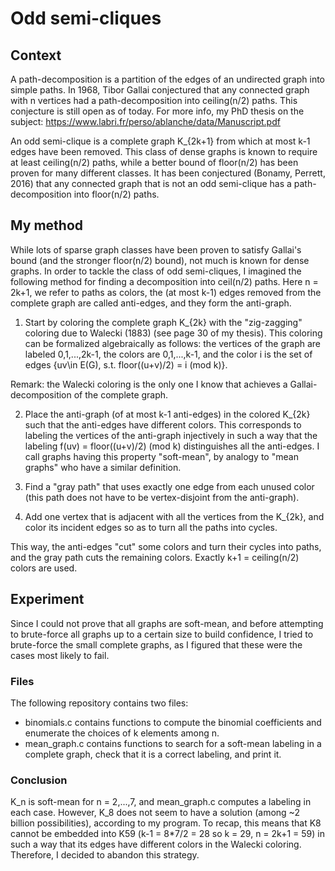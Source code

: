 # Odd semi-cliques

## Context

A path-decomposition is a partition of the edges of an undirected graph into simple paths. In 1968, Tibor Gallai conjectured that any connected graph with n vertices had a path-decomposition into ceiling(n/2) paths. This conjecture is still open as of today.
For more info, my PhD thesis on the subject: https://www.labri.fr/perso/ablanche/data/Manuscript.pdf

An odd semi-clique is a complete graph K_{2k+1} from which at most k-1 edges have been removed. This class of dense graphs is known to require at least ceiling(n/2) paths, while a better bound of floor(n/2) has been proven for many different classes. It has been conjectured (Bonamy, Perrett, 2016) that any connected graph that is not an odd semi-clique has a path-decomposition into floor(n/2) paths.

## My method

While lots of sparse graph classes have been proven to satisfy Gallai's bound (and the stronger floor(n/2) bound), not much is known for dense graphs. In order to tackle the class of odd semi-cliques, I imagined the following method for finding a decomposition into ceil(n/2) paths. Here n = 2k+1, we refer to paths as colors, the (at most k-1) edges removed from the complete graph are called anti-edges, and they form the anti-graph.

1. Start by coloring the complete graph K_{2k} with the "zig-zagging" coloring due to Walecki (1883) (see page 30 of my thesis). This coloring can be formalized algebraically as follows: the vertices of the graph are labeled 0,1,...,2k-1, the colors are 0,1,...,k-1, and the color i is the set of edges {uv\in E(G), s.t. floor((u+v)/2) = i (mod k)}.

Remark: the Walecki coloring is the only one I know that achieves a Gallai-decomposition of the complete graph.

2. Place the anti-graph (of at most k-1 anti-edges) in the colored K_{2k} such that the anti-edges have different colors.
This corresponds to labeling the vertices of the anti-graph injectively in such a way that the labeling f(uv) = floor((u+v)/2) (mod k) distinguishes all the anti-edges. I call graphs having this property "soft-mean", by analogy to "mean graphs" who have a similar definition.

3. Find a "gray path" that uses exactly one edge from each unused color (this path does not have to be vertex-disjoint from the anti-graph).

4. Add one vertex that is adjacent with all the vertices from the K_{2k}, and color its incident edges so as to turn all the paths into cycles.

This way, the anti-edges "cut" some colors and turn their cycles into paths, and the gray path cuts the remaining colors. Exactly k+1 = ceiling(n/2) colors are used.

## Experiment

Since I could not prove that all graphs are soft-mean, and before attempting to brute-force all graphs up to a certain size to build confidence, I tried to brute-force the small complete graphs, as I figured that these were the cases most likely to fail.

### Files

The following repository contains two files:
- binomials.c contains functions to compute the binomial coefficients and enumerate the choices of k elements among n.
- mean_graph.c contains functions to search for a soft-mean labeling in a complete graph, check that it is a correct labeling, and print it.

### Conclusion

K_n is soft-mean for n = 2,...,7, and mean_graph.c computes a labeling in each case.
However, K_8 does not seem to have a solution (among ~2 billion possibilities), according to my program. To recap, this means that K8 cannot be embedded into K59 (k-1 = 8*7/2 = 28 so k = 29, n = 2k+1 = 59) in such a way that its edges have different colors in the Walecki coloring.
Therefore, I decided to abandon this strategy.
